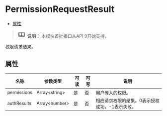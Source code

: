 # PermissionRequestResult

- [属性](#属性)


> ![icon-note.gif](public_sys-resources/icon-note.gif) **说明：**
> 本模块首批接口从API 9开始支持。


权限请求结果。


## 属性

  | 名称 | 参数类型 | 可读 | 可写 | 说明 | 
| -------- | -------- | -------- | -------- | -------- |
| permissions | Array&lt;string&gt; | 是 | 否 | 用户传入的权限。 | 
| authResults | Array&lt;number&gt; | 是 | 否 | 相应请求权限的结果。0表示授权成功，-1表示失败。 | 
